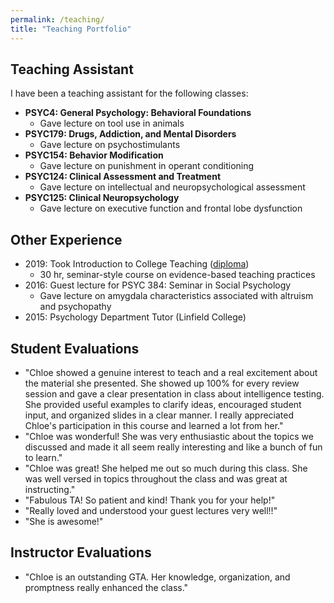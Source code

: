 ```yaml
---
permalink: /teaching/
title: "Teaching Portfolio"
---
```


## Teaching Assistant

I have been a teaching assistant for the following classes:

- **PSYC4: General Psychology: Behavioral Foundations**
    + Gave lecture on tool use in animals
- **PSYC179: Drugs, Addiction, and Mental Disorders**
    + Gave lecture on psychostimulants
- **PSYC154: Behavior Modification**
    + Gave lecture on punishment in operant conditioning
- **PSYC124: Clinical Assessment and Treatment**
    + Gave lecture on intellectual and neuropsychological assessment
- **PSYC125: Clinical Neuropsychology**
    + Gave lecture on executive function and frontal lobe dysfunction

## Other Experience

- 2019: Took Introduction to College Teaching ([diploma](/assets/files/teachingDiploma.pdf))
    + 30 hr, seminar-style course on evidence-based teaching practices
- 2016: Guest lecture for PSYC 384: Seminar in Social Psychology
	+ Gave lecture on amygdala characteristics associated with altruism and psychopathy
- 2015: Psychology Department Tutor (Linfield College)

## Student Evaluations

- "Chloe showed a genuine interest to teach and a real excitement about the material she presented. She showed up 100% for every review session and gave a clear presentation in class about intelligence testing. She provided useful examples to clarify ideas, encouraged student input, and organized slides in a clear manner. I really appreciated Chloe's participation in this course and learned a lot from her."
- "Chloe was wonderful! She was very enthusiastic about the topics we discussed and made it all seem really interesting and like a bunch of fun to learn."
- "Chloe was great! She helped me out so much during this class. She was well versed in topics throughout the class and was great at instructing."
- "Fabulous TA! So patient and kind! Thank you for your help!"
- "Really loved and understood your guest lectures very well!!"
- "She is awesome!"

## Instructor Evaluations

- "Chloe is an outstanding GTA. Her knowledge, organization, and promptness really enhanced the class."